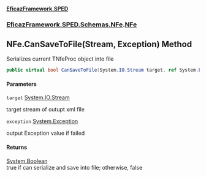 #### [EficazFramework.SPED](EficazFrameworkSPED.md 'EficazFramework SPED')
### [EficazFramework.SPED.Schemas.NFe](EficazFramework.SPED.Schemas.NFe.md 'EficazFramework.SPED.Schemas.NFe').[NFe](EficazFramework.SPED.Schemas.NFe/NFe.md 'EficazFramework.SPED.Schemas.NFe.NFe')

## NFe.CanSaveToFile(Stream, Exception) Method

Serializes current TNfeProc object into file

```csharp
public virtual bool CanSaveToFile(System.IO.Stream target, ref System.Exception exception);
```
#### Parameters

<a name='EficazFramework.SPED.Schemas.NFe.NFe.CanSaveToFile(System.IO.Stream,System.Exception).target'></a>

`target` [System.IO.Stream](https://docs.microsoft.com/en-us/dotnet/api/System.IO.Stream 'System.IO.Stream')

target stream of outupt xml file

<a name='EficazFramework.SPED.Schemas.NFe.NFe.CanSaveToFile(System.IO.Stream,System.Exception).exception'></a>

`exception` [System.Exception](https://docs.microsoft.com/en-us/dotnet/api/System.Exception 'System.Exception')

output Exception value if failed

#### Returns
[System.Boolean](https://docs.microsoft.com/en-us/dotnet/api/System.Boolean 'System.Boolean')  
true if can serialize and save into file; otherwise, false